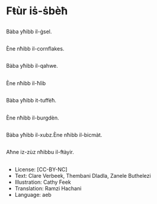 # Fŧùr iṡ-ṡbèħ

##
Bàba yħibb il-ġsel.

##
Ène nħibb il-cornflakes.

##
Bàba yħibb il-qahwe.

##
Ène nħibb il-ħlìb

##
Bàba yħibb it-tuffèħ.

##
Ène nħibb il-burgdèn.

##
Bàba yħibb il-xubz.Ène nħibb il-bicmàt.

##
Aħne iz-zùz nħibbu il-fŧàyir.

##
* License: [CC-BY-NC]
* Text: Clare Verbeek, Thembani Dladla, Zanele Buthelezi
* Illustration: Cathy Feek
* Translation: Ramzi Hachani
* Language: aeb

